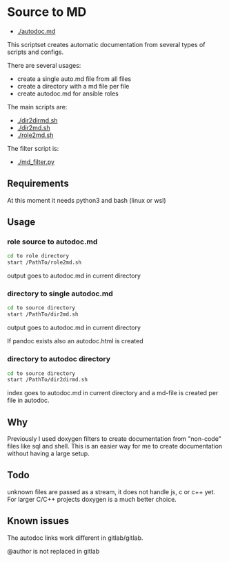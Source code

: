 Source to MD
============
- [./autodoc.md](autodoc.md)

This scriptset creates automatic documentation from several types of scripts and configs.

There are several usages:
- create a single auto.md file from all files
- create a directory with a md file per file
- create autodoc.md for ansible roles

The main scripts are:
- [./dir2dirmd.sh](autodoc/dir2dirmd.sh.md)
- [./dir2md.sh](autodoc/dir2md.sh.md)
- [./role2md.sh](autodoc/role2md.sh.md)

The filter script is:
- [./md_filter.py](autodoc/md_filter.py.md)

## Requirements

At this moment it needs python3 and bash (linux or wsl)

## Usage

### role source to autodoc.md

```bash
cd to role directory
start /PathTo/role2md.sh 
```

output goes to autodoc.md in current directory

### directory to single autodoc.md

```bash
cd to source directory
start /PathTo/dir2md.sh 
```

output goes to autodoc.md in current directory

If pandoc exists also an autodoc.html is created

### directory to autodoc directory

```bash
cd to source directory
start /PathTo/dir2dirmd.sh 
```

index goes to autodoc.md in current directory and a md-file is created per file in autodoc.


## Why
Previously I used doxygen filters to create documentation from "non-code" files like sql and shell. This is an easier way for me to create documentation without having a large setup.

## Todo
unknown files are passed as a stream, it does not handle js, c or c++ yet. For larger C/C++ projects doxygen is a much better choice.

## Known issues
The autodoc links work different in gitlab/gitlab.

@author is not replaced in gitlab